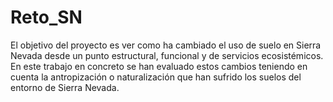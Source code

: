# Reto_SN
El objetivo del proyecto es ver como ha cambiado el uso de suelo en Sierra Nevada desde un punto estructural, funcional y de servicios ecosistémicos. En este trabajo en concreto se han evaluado estos cambios teniendo en cuenta la antropización o naturalización que han sufrido los suelos del entorno de Sierra Nevada.
